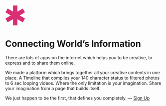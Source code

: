 ![Rhyme Tek.](favicon.ico)

# Connecting World’s Information

There are lots of apps on the internet which helps you to be creative, to express and to share them online. 

We made a platform which brings together all your creative contents in one place. A Timeline that compiles your 140 character status to filtered photos to 6 sec looping videos. Where the only limitation is your imagination. Share your imagination from a page that builds itself.

We just happen to be the first, that defines you completely. &mdash; [Sign Up](https://RhymeTek.github.io)
